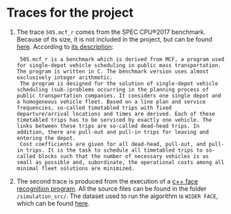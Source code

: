 # Traces for the project

1. The trace `505.mcf_r` comes from the SPEC CPU®2017 benchmark. Because of its size, it is not included in the project, but can be found [here](https://dpc3.compas.cs.stonybrook.edu/champsim-traces/speccpu/). According to [its description](https://www.spec.org/cpu2017/Docs/benchmarks/505.mcf_r.html):

        505.mcf_r is a benchmark which is derived from MCF, a program used for single-depot vehicle scheduling in public mass transportation. The program is written in C. The benchmark version uses almost exclusively integer arithmetic.
        The program is designed for the solution of single-depot vehicle scheduling (sub-)problems occurring in the planning process of public transportation companies. It considers one single depot and a homogeneous vehicle fleet. Based on a line plan and service frequencies, so-called timetabled trips with fixed departure/arrival locations and times are derived. Each of these timetabled trips has to be serviced by exactly one vehicle. The links between these trips are so-called dead-head trips. In addition, there are pull-out and pull-in trips for leaving and entering the depot.
        Cost coefficients are given for all dead-head, pull-out, and pull-in trips. It is the task to schedule all timetabled trips to so-called blocks such that the number of necessary vehicles is as small as possible and, subordinate, the operational costs among all minimal fleet solutions are minimized.

2. The second trace is produced from the execution of a [c++ face recognition program](https://github.com/ShiqiYu/libfacedetection/).
All the source files can be found in the folder `/simulation_src/`.
The dataset used to run the algorithm is `WIDER FACE`, which can be found [here](https://shuoyang1213.me/WIDERFACE/).